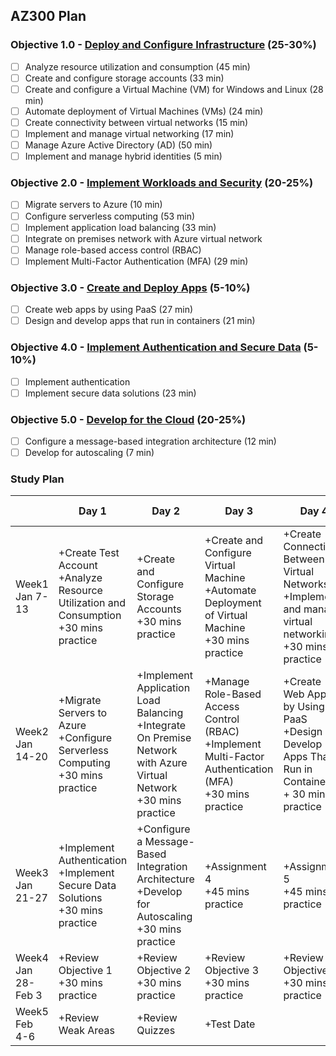 ## AZ300 Plan

### Objective 1.0 - [Deploy and Configure Infrastructure](https://www.microsoft.com/en-us/learning/exam-az-300.aspx#syllabus-1) (25-30%)
- [ ] Analyze resource utilization and consumption (45 min)
- [ ] Create and configure storage accounts (33 min)
- [ ] Create and configure a Virtual Machine (VM) for Windows and Linux (28 min)
- [ ] Automate deployment of Virtual Machines (VMs) (24 min)
- [ ] Create connectivity between virtual networks (15 min)
- [ ] Implement and manage virtual networking (17 min)
- [ ] Manage Azure Active Directory (AD) (50 min)
- [ ] Implement and manage hybrid identities (5 min)

### Objective 2.0 - [Implement Workloads and Security](https://www.microsoft.com/en-us/learning/exam-az-300.aspx#syllabus-2) (20-25%)
- [ ] Migrate servers to Azure (10 min)
- [ ] Configure serverless computing (53 min)
- [ ] Implement application load balancing (33 min)
- [ ] Integrate on premises network with Azure virtual network
- [ ] Manage role-based access control (RBAC)
- [ ] Implement Multi-Factor Authentication (MFA) (29 min)

### Objective 3.0 - [Create and Deploy Apps](https://www.microsoft.com/en-us/learning/exam-az-300.aspx#syllabus-3) (5-10%)
- [ ] Create web apps by using PaaS (27 min)
- [ ] Design and develop apps that run in containers (21 min)

### Objective 4.0 - [Implement Authentication and Secure Data](https://www.microsoft.com/en-us/learning/exam-az-300.aspx#syllabus-4) (5-10%)
- [ ] Implement authentication
- [ ] Implement secure data solutions (23 min)

### Objective 5.0 - [Develop for the Cloud](https://www.microsoft.com/en-us/learning/exam-az-300.aspx#syllabus-5) (20-25%)
- [ ] Configure a message-based integration architecture (12 min)
- [ ] Develop for autoscaling (7 min)

### Study Plan

|    | Day 1 | Day 2 | Day 3 | Day 4 | Day 5 | Day 6 | Day 7 |
|--- | --- | --- | --- | --- | --- | --- | --- |
| Week1<br>Jan 7-13 | +Create Test Account<br>+Analyze Resource Utilization and Consumption<br>+30 mins practice | +Create and Configure Storage Accounts<br>+30 mins practice | +Create and Configure Virtual Machine<br>+Automate Deployment of Virtual Machine<br>+30 mins practice | +Create Connectivity Between Virtual Networks<br>+Implement and manage virtual networking<br>+30 mins practice | +Manage Azure Active Directory<br>+Implement and Manage hybrid identities<br>+30 mins practice | +Assignment 1<br>+45 mins practice | Day off |
| Week2<br>Jan 14-20 | +Migrate Servers to Azure<br>+Configure Serverless Computing<br>+30 mins practice | +Implement Application Load Balancing<br>+Integrate On Premise Network with Azure Virtual Network<br>+30 mins practice | +Manage Role-Based Access Control (RBAC)<br>+Implement Multi-Factor Authentication (MFA)<br>+30 mins practice | +Create Web Apps by Using PaaS<br>+Design and Develop Apps That Run in Containers<br>+ 30 mins practice | +Assignment 2<br>+45 mins practice | +Assignment 3<br>+45 mins practice | Day off |
| Week3<br>Jan 21-27 | +Implement Authentication<br>+Implement Secure Data Solutions<br>+30 mins practice | +Configure a Message-Based Integration Architecture<br>+Develop for Autoscaling<br>+30 mins practice | +Assignment 4<br>+45 mins practice | +Assignment 5<br>+45 mins practice | +100 mins practice | +100 mins practice | Day off |
| Week4<br>Jan 28-Feb 3 | +Review Objective 1<br>+30 mins practice | +Review Objective 2<br>+30 mins practice | +Review Objective 3<br>+30 mins practice | +Review Objective 4<br>+30 mins practice | +Review Objective 5<br>+30 mins practice | +Review Weak Areas | Day off |
| Week5<br>Feb 4-6 | +Review Weak Areas | +Review Quizzes | +Test Date |
